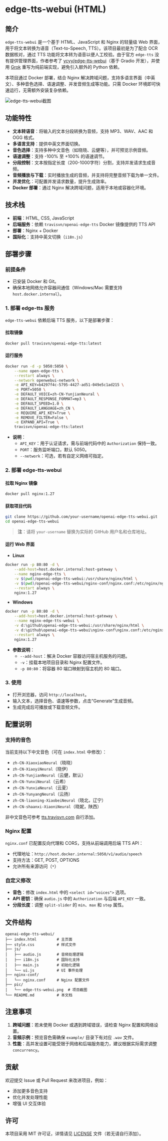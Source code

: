 # edge-tts-webui (HTML)

## 简介

`edge-tts-webui` 是一个基于 HTML、JavaScript 和 Nginx 的轻量级 Web 界面，用于将文本转换为语音（Text-to-Speech, TTS）。该项目最初是为了配合 OCR 数据核对，通过 TTS 功能将文本转为语音以便人工校验。由于官方 `edge-tts` 没有提供管理界面，作者参考了 [ycyy/edge-tts-webui](https://github.com/ycyy/edge-tts-webui)（基于 Gradio 开发），并使用 [Grok](https://grok.com/) 重写为纯前端实现，避免引入额外的 Python 依赖。

本项目通过 Docker 部署，结合 Nginx 解决跨域问题，支持多语言界面（中英文）、多种音色选择、语速调整、并发音频生成等功能。只需 Docker 环境即可快速运行，无需额外安装复杂依赖。

![edge-tts-webui截图](./pic/edge-tts-webui-cn.png)

## 功能特性

- **文本转语音**：将输入的文本分段转换为音频，支持 MP3、WAV、AAC 和 OGG 格式。
- **多语言支持**：提供中英文界面切换。
- **音色选择**：支持多种中文音色（如晓晓、云健等），并可预览示例音频。
- **语速调整**：支持 -100% 至 +100% 的语速调节。
- **分段控制**：文本按指定长度（200-1000字符）分割，支持并发请求生成音频。
- **音频播放与下载**：实时播放生成的音频，并支持将完整音频下载为单一文件。
- **并发优化**：可配置并发请求数量，提升生成效率。
- **Docker 部署**：通过 Nginx 解决跨域问题，适用于本地或容器化环境。

## 技术栈

- **前端**：HTML, CSS, JavaScript
- **后端服务**：依赖 `travisvn/openai-edge-tts` Docker 镜像提供的 TTS API
- **部署**：Nginx + Docker
- **国际化**：支持中英文切换（`i18n.js`）

## 部署步骤

### 前提条件

- 已安装 Docker 和 Git。
- 确保本地网络允许容器间通信（Windows/Mac 需要支持 `host.docker.internal`）。

### 1. 部署 edge-tts 服务

`edge-tts-webui` 依赖后端 TTS 服务，以下是部署步骤：

#### 拉取镜像
```bash
docker pull travisvn/openai-edge-tts:latest
```

#### 运行服务
```bash
docker run -d -p 5050:5050 \
    --name open-edge-tts \
    --restart always \
    --network openwebui-network \
    -e API_KEY=b4297f4c-5795-4427-ad51-049e5c1ad215 \
    -e PORT=5050 \
    -e DEFAULT_VOICE=zh-CN-YunjianNeural \
    -e DEFAULT_RESPONSE_FORMAT=mp3 \
    -e DEFAULT_SPEED=1.0 \
    -e DEFAULT_LANGUAGE=zh_CN \
    -e REQUIRE_API_KEY=True \
    -e REMOVE_FILTER=False \
    -e EXPAND_API=True \
    travisvn/openai-edge-tts:latest
```

- **说明**：
  - `API_KEY`：用于认证请求，需与前端代码中的 `Authorization` 保持一致。
  - `PORT`：服务监听端口，默认 5050。
  - `--network`：可选，若有自定义网络可指定。

### 2. 部署 edge-tts-webui

#### 拉取 Nginx 镜像
```bash
docker pull nginx:1.27
```

#### 获取项目代码
```bash
git clone https://github.com/your-username/openai-edge-tts-webui.git
cd openai-edge-tts-webui
```

> **注**：请将 `your-username` 替换为实际的 GitHub 用户名和仓库地址。

#### 运行 Web 界面

- **Linux**
```bash
docker run -p 80:80 -d \
    --add-host=host.docker.internal:host-gateway \
    --name nginx-edge-tts \
    -v $(pwd)/openai-edge-tts-webui:/usr/share/nginx/html \
    -v $(pwd)/openai-edge-tts-webui/nginx-conf/nginx.conf:/etc/nginx/nginx.conf \
    --restart always \
    nginx:1.27
```

- **Windows**
```bash
docker run -p 80:80 -d \
    --add-host=host.docker.internal:host-gateway \
    --name nginx-edge-tts-webui \
    -v d:\github\openai-edge-tts-webui:/usr/share/nginx/html \
    -v d:\github\openai-edge-tts-webui\nginx-conf\nginx.conf:/etc/nginx/nginx.conf \
    --restart always \
    nginx:1.27
```

- **参数说明**：
  - `--add-host`：解决 Docker 容器访问宿主机服务的问题。
  - `-v`：挂载本地项目目录和 Nginx 配置文件。
  - `-p 80:80`：将容器 80 端口映射到宿主机的 80 端口。

### 3. 使用

- 打开浏览器，访问 `http://localhost`。
- 输入文本，选择音色、语速等参数，点击“Generate”生成音频。
- 生成完成后可播放或下载音频文件。

## 配置说明

### 支持的音色
当前支持以下中文音色（可在 `index.html` 中修改）：
- `zh-CN-XiaoxiaoNeural`（晓晓）
- `zh-CN-XiaoyiNeural`（晓伊）
- `zh-CN-YunjianNeural`（云健，默认）
- `zh-CN-YunxiNeural`（云希）
- `zh-CN-YunxiaNeural`（云夏）
- `zh-CN-YunyangNeural`（云扬）
- `zh-CN-liaoning-XiaobeiNeural`（晓北，辽宁）
- `zh-CN-shaanxi-XiaoniNeural`（晓妮，陕西）

非中文音色可参考 [tts.travisvn.com](https://tts.travisvn.com) 自行添加。

### Nginx 配置
`nginx.conf` 已配置反向代理和 CORS，支持从前端调用后端 TTS API：
- 代理地址：`http://host.docker.internal:5050/v1/audio/speech`
- 支持方法：GET, POST, OPTIONS
- 允许所有来源访问（`*`）

### 自定义修改
- **音色**：修改 `index.html` 中的 `<select id="voices">` 选项。
- **API 密钥**：确保 `audio.js` 中的 `Authorization` 与后端 `API_KEY` 一致。
- **分段长度**：调整 `split-slider` 的 `min`、`max` 和 `step` 属性。

## 文件结构

```
openai-edge-tts-webui/
├── index.html         # 主页面
├── style.css          # 样式文件
├── js/
│   ├── audio.js       # 音频处理逻辑
│   ├── i18n.js        # 国际化支持
│   ├── main.js        # 初始化逻辑
│   └── ui.js          # UI 事件处理
├── nginx-conf/
│   └── nginx.conf     # Nginx 配置文件
├── pic/
│   └── edge-tts-webui.png  # 项目截图
└── README.md          # 本文档
```

## 注意事项

1. **跨域问题**：若未使用 Docker 或遇到跨域错误，请检查 Nginx 配置和网络设置。
2. **音频示例**：预览音色需确保 `example/` 目录下有对应 `.wav` 文件。
3. **性能**：高并发设置可能受限于网络和后端服务能力，建议根据实际需求调整 `concurrency`。

## 贡献

欢迎提交 Issue 或 Pull Request 来改进项目，例如：
- 添加更多音色支持
- 优化并发处理性能
- 增强 UI 交互体验

## 许可

本项目采用 MIT 许可证，详情请见 [LICENSE](LICENSE) 文件（若无请自行添加）。